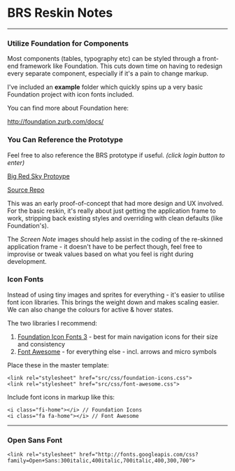 # BRS Reskin Notes
----------------

### Utilize Foundation for Components

Most components (tables, typography etc) can be styled through a front-end framework like Foundation. This cuts down time on having to redesign every separate component, especially if it's a pain to change markup.

I've included an **example** folder which quickly spins up a very basic Foundation project with icon fonts included.

You can find more about Foundation here:

http://foundation.zurb.com/docs/

### You Can Reference the Prototype

Feel free to also reference the BRS prototype if useful. *(click login button to enter)*


[Big Red Sky Protoype](http://bigredsky.uat.liquidvisual.net)

[Source Repo](https://github.com/liquidvisual/brs-0115)

This was an early proof-of-concept that had more design and UX involved. For the basic reskin, it's really about just getting the application frame to work, stripping back existing styles and overriding with clean defaults (like Foundation's).

The *Screen Note* images should help assist in the coding of the re-skinned application frame - it doesn't have to be perfect though, feel free to improvise or tweak values based on what you feel is right during development.

### Icon Fonts

Instead of using tiny images and sprites for everything - it's easier to utilise font icon libraries. This brings the weight down and makes scaling easier. We can also change the colours for active & hover states.

The two libraries I recommend:

1. [Foundation Icon Fonts 3](http://zurb.com/playground/foundation-icon-fonts-3) - best for main navigation icons for their size and consistency
2. [Font Awesome](http://fontawesome.io/cheatsheet/) - for everything else - incl. arrows and micro symbols

Place these in the master template:

    <link rel="stylesheet" href="src/css/foundation-icons.css">
    <link rel="stylesheet" href="src/css/font-awesome.css">

Include font icons in markup like this:

    <i class="fi-home"></i> // Foundation Icons
    <i class="fa fa-home"></i> // Font Awesome

---

### Open Sans Font

    <link rel="stylesheet" href="http://fonts.googleapis.com/css?family=Open+Sans:300italic,400italic,700italic,400,300,700">
